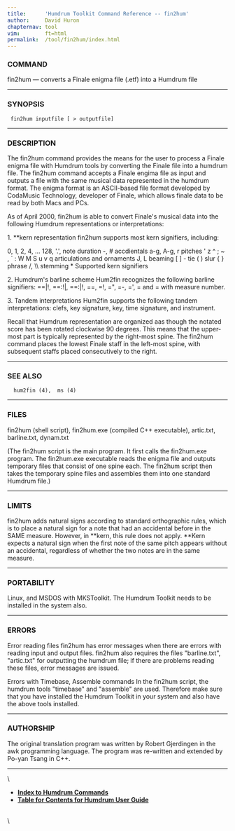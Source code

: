 ```yaml
---
title:		'Humdrum Toolkit Command Reference -- fin2hum'
author:		David Huron
chapternav:	tool
vim:		ft=html
permalink:	/tool/fin2hum/index.html
---
```


### COMMAND

<span class="tool">fin2hum</span> &mdash; converts a Finale enigma file (.etf) into a Humdrum file

------------------------------------------------------------------------

### SYNOPSIS

` fin2hum inputfile [ > outputfile]`

------------------------------------------------------------------------

### DESCRIPTION

The <span class="tool">fin2hum</span> command provides the means for the user to process a
Finale enigma file with Humdrum tools by converting the Finale file into
a humdrum file. The <span class="tool">fin2hum</span> command accepts a Finale engima file as
input and outputs a file with the same musical data represented in the
humdrum format. The enigma format is an ASCII-based file format
developed by CodaMusic Technology, developer of Finale, which allows
finale data to be read by both Macs and PCs.

As of April 2000, <span class="tool">fin2hum</span> is able to convert Finale's musical data
into the following Humdrum representations or interpretations:

1\. \*\*kern representation <span class="tool">fin2hum</span> supports most kern signifiers,
including:

0, 1, 2, 4, \... 128, \'.\', note duration -, \# accdientals a-g, A-g, r
pitches \' z \^ ; \~ , \` : W M S u v q articulations and ornaments J, L
beaming \[ \] - tie ( ) slur { } phrase /, \\\\ stemming \* Supported
kern signifiers

2\. Humdrum's barline scheme Hum2fin recognizes the following barline
signifiers: ==\|!, ==:!\|, ==:\|!, ==, =!, =\", =-, =\', = and = with
measure number.

3\. Tandem interpretations Hum2fin supports the following tandem
interpretations: clefs, key signature, key, time signature, and
instrument.

Recall that Humdrum representation are organized aas though the notated
score has been rotated clockwise 90 degrees. This means that the
upper-most part is typically represented by the right-most spine. The
<span class="tool">fin2hum</span> command places the lowest Finale staff in the left-most
spine, with subsequent staffs placed consecutively to the right.

------------------------------------------------------------------------

### SEE ALSO

`  hum2fin (4),  ms (4)`

------------------------------------------------------------------------

### FILES

fin2hum (shell script), fin2hum.exe (compiled C++ executable),
artic.txt, barline.txt, dynam.txt

(The fin2hum script is the main program. It first calls the fin2hum.exe
program. The fin2hum.exe executable reads the enigma file and outputs
temporary files that consist of one spine each. The fin2hum script then
takes the temporary spine files and assembles them into one standard
Humdrum file.)

------------------------------------------------------------------------

### LIMITS

<span class="tool">fin2hum</span> adds natural signs according to standard orthographic rules,
which is to place a natural sign for a note that had an accidental
before in the SAME measure. However, in \*\*kern, this rule does not
apply. \*\*Kern expects a natural sign when the first note of the same
pitch appears without an accidental, regardless of whether the two notes
are in the same measure.

------------------------------------------------------------------------

### PORTABILITY

Linux, and MSDOS with MKSToolkit. The Humdrum Toolkit needs to be
installed in the system also.

------------------------------------------------------------------------

### ERRORS

Error reading files <span class="tool">fin2hum</span> has error messages when there are errors
with reading input and output files. <span class="tool">fin2hum</span> also requires the files
\"barline.txt\", \"artic.txt\" for outputting the humdrum file; if there
are problems reading these files, error messages are issued.

Errors with Timebase, Assemble commands In the <span class="tool">fin2hum</span> script, the
humdrum tools \"timebase\" and \"assemble\" are used. Therefore make
sure that you have installed the Humdrum Toolkit in your system and also
have the above tools installed.

------------------------------------------------------------------------

### AUTHORSHIP

The original translation program was written by Robert Gjerdingen in the
awk programming language. The program was re-written and extended by
Po-yan Tsang in C++.

------------------------------------------------------------------------

\

-   [**Index to Humdrum Commands**](../commands.toc.html)
-   [**Table for Contents for Humdrum User Guide**](../guide.toc.html)

\
\
